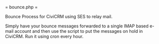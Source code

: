 = bounce.php =

Bounce Process for CiviCRM using SES to relay mail.

Simply have your bounce messages forwarded to a single IMAP based e-mail account and then use the script to put the messages
on hold in CiviCRM. Run it using cron every hour.
